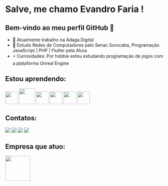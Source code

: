 # Salve, me chamo Evandro Faria !
## Bem-vindo ao meu perfil GitHub 👋

- 🔭 Atualmente trabalho na Adaga.Digital
- 🌱 Estudo Redes de Computadores pelo Senac Sorocaba, Programação JavaScript | PHP | Flutter pela Alura
- ⚡ Curiosidades: Por hobbie estou estudando programação de jogos com a plataforma Unreal Engine

## Estou aprendendo:
<img src="https://cdn.jsdelivr.net/gh/devicons/devicon@latest/icons/javascript/javascript-original.svg" width="40" height="40"/> <img src="https://cdn.jsdelivr.net/gh/devicons/devicon@latest/icons/php/php-original.svg" width="50" height="50"/> 
<img src="https://cdn.jsdelivr.net/gh/devicons/devicon@latest/icons/flutter/flutter-plain.svg" width="40" height="40"/> <img src="https://cdn.jsdelivr.net/gh/devicons/devicon@latest/icons/unrealengine/unrealengine-original.svg" width="40" height="40"/> 
<img src="https://cdn.jsdelivr.net/gh/devicons/devicon@latest/icons/linux/linux-original.svg" width="40" height="40"/> <img src="https://cdn.jsdelivr.net/gh/devicons/devicon@latest/icons/windows11/windows11-original.svg" width="40" height="40"/>
  
## Contatos:
<div>
<a href="https://www.instagram.com/evanndrofaria" target="_blank"><img loading="lazy" src="https://img.shields.io/badge/-Instagram-%23E4405F?style=for-the-badge&logo=instagram&logoColor=white" target="_blank"></a>
<a href="https://www.twitch.tv/evanndrofaria" target="_blank"><img loading="lazy" src="https://img.shields.io/badge/Twitch-9146FF?style=for-the-badge&logo=twitch&logoColor=white" target="_blank"></a>
<a href = "mailto:contato.evandrofaria@gmail.com"><img loading="lazy" src="https://img.shields.io/badge/Gmail-D14836?style=for-the-badge&logo=gmail&logoColor=white" target="_blank"></a>
<a href="www.linkedin.com/in/faria-evandro" target="_blank"><img loading="lazy" src="https://img.shields.io/badge/-LinkedIn-%230077B5?style=for-the-badge&logo=linkedin&logoColor=white" target="_blank"></a>   
</div>

## Empresa que atuo:
<img src="https://github.com/user-attachments/assets/9b75c21f-ab27-4e07-ae9b-574cc694d6d0" width="80" height="80"/>
